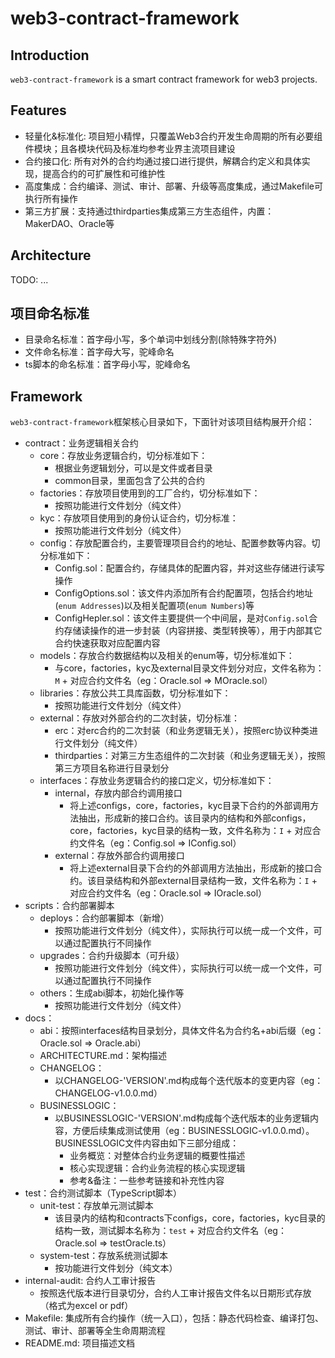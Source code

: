 web3-contract-framework
=======================

## Introduction

`web3-contract-framework` is a smart contract framework for web3 projects.

## Features

* 轻量化&标准化: 项目短小精悍，只覆盖Web3合约开发生命周期的所有必要组件模块；且各模块代码及标准均参考业界主流项目建设
* 合约接口化: 所有对外的合约均通过接口进行提供，解耦合约定义和具体实现，提高合约的可扩展性和可维护性
* 高度集成：合约编译、测试、审计、部署、升级等高度集成，通过Makefile可执行所有操作
* 第三方扩展：支持通过thirdparties集成第三方生态组件，内置：MakerDAO、Oracle等

## Architecture

TODO: ...

## 项目命名标准

- 目录命名标准：首字母小写，多个单词中划线分割(除特殊字符外)
- 文件命名标准：首字母大写，驼峰命名
- ts脚本的命名标准：首字母小写，驼峰命名

## Framework

`web3-contract-framework`框架核心目录如下，下面针对该项目结构展开介绍：

- contract：业务逻辑相关合约
    - core：存放业务逻辑合约，切分标准如下：
        - 根据业务逻辑划分，可以是文件或者目录 
        - common目录，里面包含了公共的合约   
    - factories：存放项目使用到的工厂合约，切分标准如下：
        - 按照功能进行文件划分（纯文件）
    - kyc：存放项目使用到的身份认证合约，切分标准：
        - 按照功能进行文件划分（纯文件）
    - config：存放配置合约，主要管理项目合约的地址、配置参数等内容。切分标准如下：
        - Config.sol：配置合约，存储具体的配置内容，并对这些存储进行读写操作
        - ConfigOptions.sol：该文件内添加所有合约配置项，包括合约地址(`enum Addresses`)以及相关配置项(`enum Numbers`)等
        - ConfigHepler.sol：该文件主要提供一个中间层，是对`Config.sol`合约存储读操作的进一步封装（内容拼接、类型转换等），用于内部其它合约快速获取对应配置内容
    - models：存放合约数据结构以及相关的enum等，切分标准如下：
        - 与core，factories，kyc及external目录文件划分对应，文件名称为：`M` + 对应合约文件名（eg：Oracle.sol => MOracle.sol）
    - libraries：存放公共工具库函数，切分标准如下：
        - 按照功能进行文件划分（纯文件）
    - external：存放对外部合约的二次封装，切分标准：
        - erc：对erc合约的二次封装（和业务逻辑无关），按照erc协议种类进行文件划分（纯文件）
        - thirdparties：对第三方生态组件的二次封装（和业务逻辑无关），按照第三方项目名称进行目录划分
    - interfaces：存放业务逻辑合约的接口定义，切分标准如下：
        - internal，存放内部合约调用接口
            - 将上述configs，core，factories，kyc目录下合约的外部调用方法抽出，形成新的接口合约。该目录内的结构和外部configs，core，factories，kyc目录的结构一致，文件名称为：`I` + 对应合约文件名（eg：Config.sol => IConfig.sol）
        - external：存放外部合约调用接口
            - 将上述external目录下合约的外部调用方法抽出，形成新的接口合约。该目录结构和外部external目录结构一致，文件名称为：`I` + 对应合约文件名（eg：Oracle.sol => IOracle.sol）
- scripts：合约部署脚本
    - deploys：合约部署脚本（新增）
        - 按照功能进行文件划分（纯文件），实际执行可以统一成一个文件，可以通过配置执行不同操作
    - upgrades：合约升级脚本（可升级）
        - 按照功能进行文件划分（纯文件），实际执行可以统一成一个文件，可以通过配置执行不同操作
    - others：生成abi脚本，初始化操作等
        - 按照功能进行文件划分（纯文件）
- docs：
    - abi：按照interfaces结构目录划分，具体文件名为合约名+abi后缀（eg：Oracle.sol => Oracle.abi）
    - ARCHITECTURE.md：架构描述
    - CHANGELOG：
        - 以CHANGELOG-'VERSION'.md构成每个迭代版本的变更内容（eg：CHANGELOG-v1.0.0.md）
    - BUSINESSLOGIC：
        - 以BUSINESSLOGIC-'VERSION'.md构成每个迭代版本的业务逻辑内容，方便后续集成测试使用（eg：BUSINESSLOGIC-v1.0.0.md）。BUSINESSLOGIC文件内容由如下三部分组成：
            - 业务概览：对整体合约业务逻辑的概要性描述
            - 核心实现逻辑：合约业务流程的核心实现逻辑
            - 参考&备注：一些参考链接和补充性内容
- test：合约测试脚本（TypeScript脚本）
    - unit-test：存放单元测试脚本
        - 该目录内的结构和contracts下configs，core，factories，kyc目录的结构一致，测试脚本名称为：`test` + 对应合约文件名（eg：Oracle.sol => testOracle.ts）
    - system-test：存放系统测试脚本
        - 按功能进行文件划分（纯文本）
- internal-audit: 合约人工审计报告
    - 按照迭代版本进行目录切分，合约人工审计报告文件名以日期形式存放（格式为excel or pdf）
- Makefile: 集成所有合约操作（统一入口），包括：静态代码检查、编译打包、测试、审计、部署等全生命周期流程
- README.md: 项目描述文档